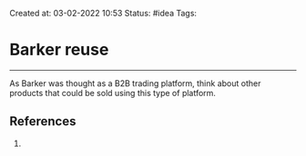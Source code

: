 Created at: 03-02-2022 10:53
Status: #idea
Tags:

# Barker reuse
---
As Barker was thought as a B2B trading platform, think about other products that could be sold using this type of platform.

## References
1.
